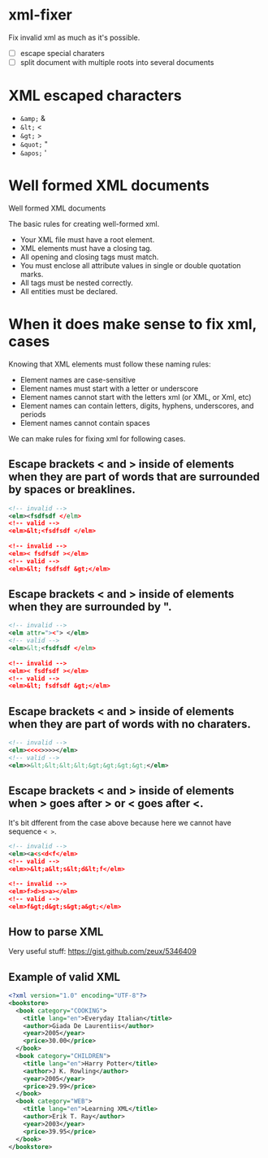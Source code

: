 # xml-fixer
Fix invalid xml as much as it's possible. 

 - [ ] escape special charaters
 - [ ] split document with multiple roots into several documents

# XML escaped characters

-	`&amp;`	&
-	`&lt;`	<
-	`&gt;`	>
-	`&quot;`	"
-	`&apos;`	'

# Well formed XML documents

Well formed XML documents

The basic rules for creating well-formed xml.

- Your XML file must have a root element.
- XML elements must have a closing tag.
- All opening and closing tags must match.
- You must enclose all attribute values in single or double quotation marks.
- All tags must be nested correctly.
- All entities must be declared.

# When it does make sense to fix xml, cases

Knowing that XML elements must follow these naming rules:

- Element names are case-sensitive
- Element names must start with a letter or underscore
- Element names cannot start with the letters xml (or XML, or Xml, etc)
- Element names can contain letters, digits, hyphens, underscores, and periods
- Element names cannot contain spaces

We can make rules for fixing xml for following cases.

## Escape brackets < and > inside of elements when they are part of words that are surrounded by spaces or breaklines.

```xml
<!-- invalid -->
<elm><fsdfsdf </elm>
<!-- valid -->
<elm>&lt;<fsdfsdf </elm>
  
<!-- invalid -->
<elm>< fsdfsdf ></elm>
<!-- valid -->
<elm>&lt; fsdfsdf &gt;</elm>
```

## Escape brackets < and > inside of elements when they are surrounded by ".

```xml
<!-- invalid -->
<elm attr="><"> </elm>
<!-- valid -->
<elm>&lt;<fsdfsdf </elm>
  
<!-- invalid -->
<elm>< fsdfsdf ></elm>
<!-- valid -->
<elm>&lt; fsdfsdf &gt;</elm>
```

## Escape brackets < and > inside of elements when they are part of words with no charaters.

```xml
<!-- invalid -->
<elm><<<<>>>></elm>
<!-- valid -->
<elm>>&lt;&lt;&lt;&lt;&gt;&gt;&gt;&gt;</elm>
```

## Escape brackets < and > inside of elements when > goes after > or < goes after <.

 It's bit dfferent from the case above because here we cannot have sequence `< >`.

```xml
<!-- invalid -->
<elm><a<s<d<f</elm>
<!-- valid -->
<elm>>&lt;a&lt;s&lt;d&lt;f</elm>

<!-- invalid -->
<elm>f>d>s>a></elm>
<!-- valid -->
<elm>f&gt;d&gt;s&gt;a&gt;</elm>
```

## How to parse XML

Very useful stuff: https://gist.github.com/zeux/5346409

## Example of valid XML

```xml
<?xml version="1.0" encoding="UTF-8"?>  
<bookstore>  
  <book category="COOKING">  
    <title lang="en">Everyday Italian</title>  
    <author>Giada De Laurentiis</author>  
    <year>2005</year>  
    <price>30.00</price>  
  </book>  
  <book category="CHILDREN">  
    <title lang="en">Harry Potter</title>  
    <author>J K. Rowling</author>  
    <year>2005</year>  
    <price>29.99</price>  
  </book>  
  <book category="WEB">  
    <title lang="en">Learning XML</title>  
    <author>Erik T. Ray</author>  
    <year>2003</year>  
    <price>39.95</price>  
  </book>  
</bookstore>  
```

